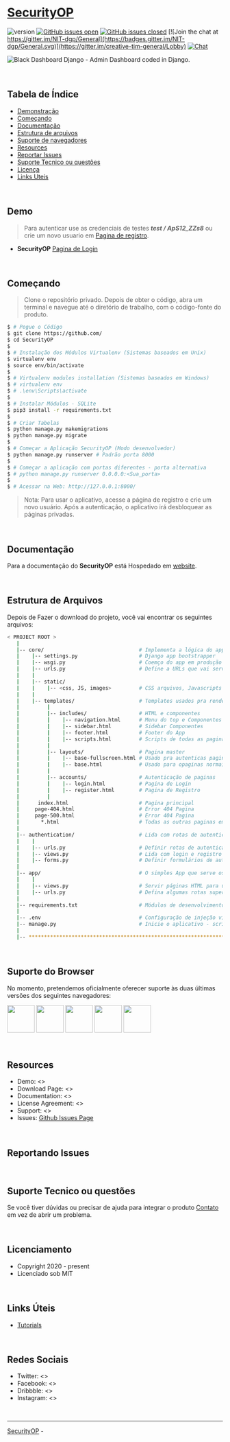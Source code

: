 # [SecurityOP](#)

 ![version](https://img.shields.io/badge/version-1.0.0-blue.svg) [![GitHub issues open](https://img.shields.io/github/issues/creativetimofficial/black-dashboard-django.svg?maxAge=2592000)](https://github.com/creativetimofficial/black-dashboard-django/issues?q=is%3Aopen+is%3Aissue) [![GitHub issues closed](https://img.shields.io/github/issues-closed-raw/creativetimofficial/black-dashboard-django.svg?maxAge=2592000)](https://github.com/creativetimofficial/black-dashboard-django/issues?q=is%3Aissue+is%3Aclosed) [![Join the chat at https://gitter.im/NIT-dgp/General](https://badges.gitter.im/NIT-dgp/General.svg)](https://gitter.im/creative-tim-general/Lobby) [![Chat](https://img.shields.io/badge/chat-on%20discord-7289da.svg)](https://discord.gg/E4aHAQy)

![Black Dashboard Django - Admin Dashboard coded in Django.](https://github.com/creativetimofficial/black-dashboard-django/blob/master/media/black-dashboard-django-intro.gif)

<br />



## Tabela de Índice

* [Demonstração](#demo)
* [Começando](#quick-start)
* [Documentação](#documentation)
* [Estrutura de arquivos](#file-structure)
* [Suporte de navegadores](#browser-support)
* [Resources](#resources)
* [Reportar Issues](#reporting-issues)
* [Suporte Tecnico ou questões](#technical-support-or-questions)
* [Licença](#licensing)
* [Links Uteis](#useful-links)

<br />

## Demo

> Para autenticar use as credenciais de testes ***test / ApS12_ZZs8*** ou crie um novo usuario em [Pagina de registro](https://creativetim-django-dashboard-black-pro.appseed.us/register/).

- **SecurityOP** [Pagina de Login]()

<br />

## Começando

> Clone o repositório privado. Depois de obter o código, abra um terminal e navegue até o diretório de trabalho, com o código-fonte do produto.

```bash
$ # Pegue o Código
$ git clone https://github.com/
$ cd SecurityOP
$
$ # Instalação dos Módulos Virtualenv (Sistemas baseados em Unix)
$ virtualenv env
$ source env/bin/activate
$
$ # Virtualenv modules installation (Sistemas baseados em Windows)
$ # virtualenv env
$ # .\env\Scripts\activate
$
$ # Instalar Módulos - SQLite
$ pip3 install -r requirements.txt
$
$ # Criar Tabelas
$ python manage.py makemigrations
$ python manage.py migrate
$
$ # Começar a Aplicação SecurityOP (Modo desenvolvedor)
$ python manage.py runserver # Padrão porta 8000
$
$ # Começar a aplicação com portas diferentes - porta alternativa
$ # python manage.py runserver 0.0.0.0:<Sua_porta>
$
$ # Acessar na Web: http://127.0.0.1:8000/
```

> Nota: Para usar o aplicativo, acesse a página de registro e crie um novo usuário. Após a autenticação, o aplicativo irá desbloquear as páginas privadas.

<br />

## Documentação
Para a documentação do  **SecurityOP** está Hospedado em [website]().

<br />

## Estrutura de Arquivos
Depois de Fazer o download do projeto, você vai encontrar os seguintes arquivos:

```bash
< PROJECT ROOT >
   |
   |-- core/                               # Implementa a lógica do app e fornece os ativos static
   |    |-- settings.py                    # Django app bootstrapper
   |    |-- wsgi.py                        # Coemço do app em produção
   |    |-- urls.py                        # Define a URLs que vai servir todo app/nodes
   |    |
   |    |-- static/
   |    |    |-- <css, JS, images>         # CSS arquivos, Javascripts arquivos
   |    |
   |    |-- templates/                     # Templates usados pra renderizar paginas
   |         |
   |         |-- includes/                 # HTML e componentes
   |         |    |-- navigation.html      # Menu do top e Componentes
   |         |    |-- sidebar.html         # Sidebar Componentes
   |         |    |-- footer.html          # Footer do App
   |         |    |-- scripts.html         # Scripts de todas as paginas
   |         |
   |         |-- layouts/                  # Pagina master
   |         |    |-- base-fullscreen.html # Usado pra autenticas paginas
   |         |    |-- base.html            # Usado para opaginas normais
   |         |
   |         |-- accounts/                 # Autenticação de paginas
   |         |    |-- login.html           # Pagina de Login
   |         |    |-- register.html        # Pagina de Registro
   |         |
   |      index.html                       # Pagina principal
   |     page-404.html                     # Error 404 Pagina
   |     page-500.html                     # Error 404 Pagina
   |       *.html                          # Todas as outras paginas em HTML
   |
   |-- authentication/                     # Lida com rotas de autenticação (login e registro)
   |    |
   |    |-- urls.py                        # Definir rotas de autenticação
   |    |-- views.py                       # Lida com login e registro  
   |    |-- forms.py                       # Definir formulários de autenticação
   |
   |-- app/                                # O simples App que serve os arquvios html
   |    |
   |    |-- views.py                       # Servir páginas HTML para usuários autenticados
   |    |-- urls.py                        # Defina algumas rotas super simples  
   |
   |-- requirements.txt                    # Módulos de desenvolvimento - armazenamento SQLite
   |
   |-- .env                                # Configuração de injeção via ambiente
   |-- manage.py                           # Inicie o aplicativo - script de início padrão do Django
   |
   |-- ************************************************************************
```

<br />

## Suporte do Browser 

No momento, pretendemos oficialmente oferecer suporte às duas últimas versões dos seguintes navegadores:

<img src="https://s3.amazonaws.com/creativetim_bucket/github/browser/chrome.png" width="64" height="64"> <img src="https://s3.amazonaws.com/creativetim_bucket/github/browser/firefox.png" width="64" height="64"> <img src="https://s3.amazonaws.com/creativetim_bucket/github/browser/edge.png" width="64" height="64"> <img src="https://s3.amazonaws.com/creativetim_bucket/github/browser/safari.png" width="64" height="64"> <img src="https://s3.amazonaws.com/creativetim_bucket/github/browser/opera.png" width="64" height="64">

<br />

## Resources

- Demo: <>
- Download Page: <>
- Documentation: <>
- License Agreement: <>
- Support: <>
- Issues: [Github Issues Page]()

<br />

## Reportando Issues



<br />

## Suporte Tecnico ou questões 

Se você tiver dúvidas ou precisar de ajuda para integrar o produto [Contato]() em vez de abrir um problema.

<br />

## Licenciamento

- Copyright 2020 - present 
- Licenciado sob MIT

<br />

## Links Úteis

- [Tutorials]()

<br />

## Redes Sociais

- Twitter: <>
- Facebook: <>
- Dribbble: <>
- Instagram: <>

<br />

---
[SecurityOP]() - 

